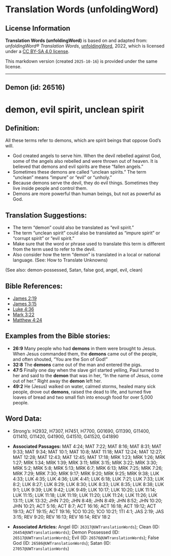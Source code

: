 # Translation Words (unfoldingWord)

## License Information

**Translation Words (unfoldingWord)** is based on and adapted from: _unfoldingWord® Translation Words_, [unfoldingWord](https://unfoldingword.org/utw), 2022, which is licensed under a [CC BY-SA 4.0 license](https://creativecommons.org/licenses/by-sa/4.0/legalcode.en).

This markdown version (created `2025-10-16`) is provided under the same license.



--------------------------------

## Demon (id: 26516)

demon, evil spirit, unclean spirit
==================================

Definition:
-----------

All these terms refer to demons, which are spirit beings that oppose God’s will.

* God created angels to serve him. When the devil rebelled against God, some of the angels also rebelled and were thrown out of heaven. It is believed that demons and evil spirits are these “fallen angels.”
* Sometimes these demons are called “unclean spirits.” The term “unclean” means “impure” or “evil” or “unholy.”
* Because demons serve the devil, they do evil things. Sometimes they live inside people and control them.
* Demons are more powerful than human beings, but not as powerful as God.

Translation Suggestions:
------------------------

* The term “demon” could also be translated as “evil spirit.”
* The term “unclean spirit” could also be translated as “impure spirit” or “corrupt spirit” or “evil spirit.”
* Make sure that the word or phrase used to translate this term is different from the term used to refer to the devil.
* Also consider how the term “demon” is translated in a local or national language. (See: How to Translate Unknowns)

(See also: demon\-possessed, Satan, false god, angel, evil, clean)

Bible References:
-----------------

* [James 2:19](https://ref.ly/Jas2:19)
* [James 3:15](https://ref.ly/Jas3:15)
* [Luke 4:36](https://ref.ly/Luke4:36)
* [Mark 3:22](https://ref.ly/Mark3:22)
* [Matthew 4:24](https://ref.ly/Matt4:24)

Examples from the Bible stories:
--------------------------------

* **26:9** Many people who had **demons** in them were brought to Jesus. When Jesus commanded them, the **demons** came out of the people, and often shouted, “You are the Son of God!”
* **32:8** The **demons** came out of the man and entered the pigs.
* **47:5** Finally one day when the slave girl started yelling, Paul turned to her and said to the **demon** that was in her, “In the name of Jesus, come out of her.” Right away the **demon** left her.
* **49:2** He (Jesus) walked on water, calmed storms, healed many sick people, drove out **demons**, raised the dead to life, and turned five loaves of bread and two small fish into enough food for over 5,000 people.

Word Data:
----------

* Strong’s: H2932, H7307, H7451, H7700, G01690, G11390, G11400, G11410, G11420, G41900, G41510, G41520, G41890

* **Associated Passages:** MAT 4:24; MAT 7:22; MAT 8:16; MAT 8:31; MAT 9:33; MAT 9:34; MAT 10:1; MAT 10:8; MAT 11:18; MAT 12:24; MAT 12:27; MAT 12:28; MAT 12:43; MAT 12:45; MAT 17:18; MRK 1:23; MRK 1:26; MRK 1:27; MRK 1:34; MRK 1:39; MRK 3:11; MRK 3:15; MRK 3:22; MRK 3:30; MRK 5:2; MRK 5:8; MRK 5:13; MRK 6:7; MRK 6:13; MRK 7:25; MRK 7:26; MRK 7:29; MRK 7:30; MRK 9:17; MRK 9:20; MRK 9:25; MRK 9:38; LUK 4:33; LUK 4:35; LUK 4:36; LUK 4:41; LUK 6:18; LUK 7:21; LUK 7:33; LUK 8:2; LUK 8:27; LUK 8:29; LUK 8:30; LUK 8:33; LUK 8:35; LUK 8:38; LUK 9:1; LUK 9:39; LUK 9:42; LUK 9:49; LUK 10:17; LUK 10:20; LUK 11:14; LUK 11:15; LUK 11:18; LUK 11:19; LUK 11:20; LUK 11:24; LUK 11:26; LUK 13:11; LUK 13:32; JHN 7:20; JHN 8:48; JHN 8:49; JHN 8:52; JHN 10:20; JHN 10:21; ACT 5:16; ACT 8:7; ACT 16:16; ACT 16:18; ACT 19:12; ACT 19:13; ACT 19:15; ACT 19:16; 1CO 10:20; 1CO 10:21; 1TI 4:1; JAS 2:19; JAS 3:15; REV 9:20; REV 16:13; REV 16:14; REV 18:2
* **Associated Articles:** Angel (ID: `26317@UWTranslationWords`); Clean (ID: `26454@UWTranslationWords`); Demon Possessed (ID: `26517@UWTranslationWords`); Evil (ID: `26576@UWTranslationWords`); False God (ID: `26586@UWTranslationWords`); Satan (ID: `27057@UWTranslationWords`)

